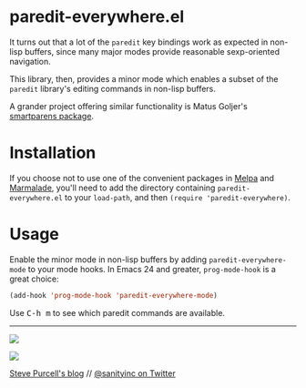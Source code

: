 paredit-everywhere.el
=====================

It turns out that a lot of the `paredit` key bindings work as
expected in non-lisp buffers, since many major modes provide
reasonable sexp-oriented navigation.

This library, then, provides a minor mode which enables a subset
of the `paredit` library's editing commands in non-lisp buffers.

A grander project offering similar functionality is Matus Goljer's
[smartparens package](https://github.com/Fuco1/smartparens).

Installation
=============

If you choose not to use one of the convenient packages in
[Melpa][melpa] and [Marmalade][marmalade], you'll need to add the
directory containing `paredit-everywhere.el` to your `load-path`, and then
`(require 'paredit-everywhere)`.

Usage
=====

Enable the minor mode in non-lisp buffers by adding `paredit-everywhere-mode` to
your mode hooks. In Emacs 24 and greater, `prog-mode-hook` is a great choice:

```lisp
(add-hook 'prog-mode-hook 'paredit-everywhere-mode)
```

Use <kbd>C-h m</kbd> to see which paredit commands are available.

[marmalade]: http://marmalade-repo.org
[melpa]: http://melpa.milkbox.net

<hr>

[![](http://api.coderwall.com/purcell/endorsecount.png)](http://coderwall.com/purcell)

[![](http://www.linkedin.com/img/webpromo/btn_liprofile_blue_80x15.png)](http://uk.linkedin.com/in/stevepurcell)

[Steve Purcell's blog](http://www.sanityinc.com/) // [@sanityinc on Twitter](https://twitter.com/sanityinc)


